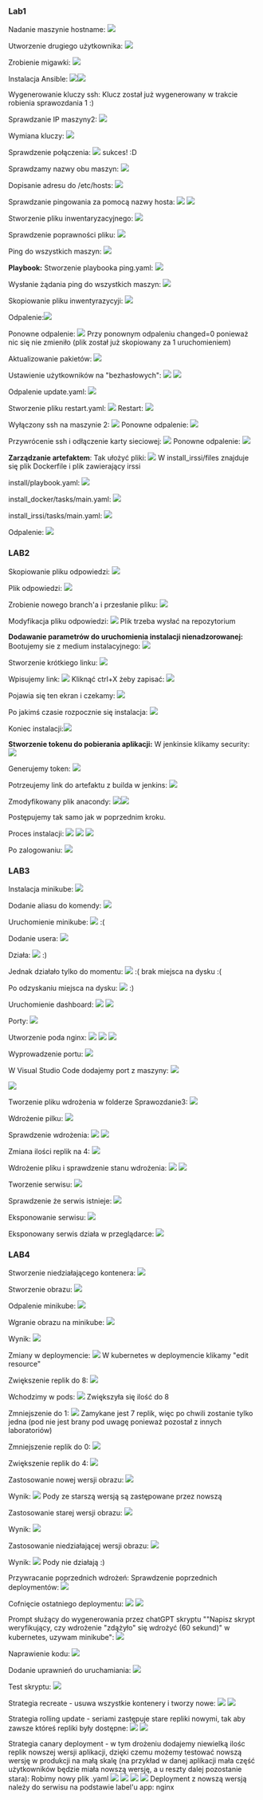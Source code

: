 ### **Lab1**
Nadanie maszynie hostname:
![](images3/Pasted%20image%2020250429174733.png)

Utworzenie drugiego użytkownika:
![](images3/Pasted%20image%2020250429175318.png)

Zrobienie migawki:
![](images3/Pasted%20image%2020250429175526.png)

Instalacja Ansible:
![](images3/Pasted%20image%2020250527214234.png)![](images3/Pasted%20image%2020250527214533.png)

Wygenerowanie kluczy ssh:
Klucz został już wygenerowany w trakcie robienia sprawozdania 1 :)

Sprawdzanie IP maszyny2:
![](images3/Pasted%20image%2020250527222302.png)

Wymiana kluczy:
![](images3/Pasted%20image%2020250527222447.png)

Sprawdzenie połączenia:
![](images3/Pasted%20image%2020250527222703.png)
sukces! :D

Sprawdzamy nazwy obu maszyn:
![](images3/Pasted%20image%2020250527223111.png)

Dopisanie adresu do /etc/hosts:
![](images3/Pasted%20image%2020250527230147.png)

Sprawdzanie pingowania za pomocą nazwy hosta:
![](images3/Pasted%20image%2020250527230000.png)
![](images3/Pasted%20image%2020250527230234.png)

Stworzenie pliku inwentaryzacyjnego:
![](images3/Pasted%20image%2020250527231724.png)

Sprawdzenie poprawności pliku:
![](images3/Pasted%20image%2020250527231749.png)

Ping do wszystkich maszyn:
![](images3/Pasted%20image%2020250527231734.png)

**Playbook:**
Stworzenie playbooka ping.yaml:
![](images3/Pasted%20image%2020250527232727.png)

Wysłanie żądania ping do wszystkich maszyn:
![](images3/Pasted%20image%2020250527232833.png)

Skopiowanie pliku inwentyrazycyji:
![](images3/Pasted%20image%2020250527233501.png)

Odpalenie:![](images3/Pasted%20image%2020250527233511.png)

Ponowne odpalenie:
![](images3/Pasted%20image%2020250527233642.png)
Przy ponownym odpaleniu changed=0 ponieważ nic się nie zmieniło (plik został już skopiowany za 1 uruchomieniem)

Aktualizowanie pakietów:
![](images3/Pasted%20image%2020250527234634.png)

Ustawienie użytkowników na "bezhasłowych":
![](images3/Pasted%20image%2020250528004122.png)
![](images3/Pasted%20image%2020250528004306.png)

Odpalenie update.yaml:
![](images3/Pasted%20image%2020250528005915.png)

Stworzenie pliku restart.yaml:
![](images3/Pasted%20image%2020250528011114.png)
Restart:
![](images3/Pasted%20image%2020250528011232.png)

Wyłączony ssh na maszynie 2:
![](images3/Pasted%20image%2020250528011502.png)
Ponowne odpalenie:
![](images3/Pasted%20image%2020250528011555.png)

Przywrócenie ssh i odłączenie karty sieciowej:
![](images3/Pasted%20image%2020250528012452.png)
Ponowne odpalenie:
![](images3/Pasted%20image%2020250528012535.png)

**Zarządzanie artefaktem**:
Tak ułożyć pliki:
![](images3/Pasted%20image%2020250528230948.png)
W install_irssi/files znajduje się plik Dockerfile i plik zawierający irssi

install/playbook.yaml:
![](images3/Pasted%20image%2020250528231605.png)

install_docker/tasks/main.yaml:
![](images3/Pasted%20image%2020250528231033.png)

install_irssi/tasks/main.yaml:
![](images3/Pasted%20image%2020250528230850.png)

Odpalenie:
![](images3/Pasted%20image%2020250528230905.png)

### **LAB2**
Skopiowanie pliku odpowiedzi:
![](images3/Pasted%20image%2020250506185900.png)

Plik odpowiedzi:
![](images3/Pasted%20image%2020250528234050.png)

Zrobienie nowego branch'a i przesłanie pliku:
![](images3/Pasted%20image%2020250506193042.png)

Modyfikacja pliku odpowiedzi:
![](images3/Pasted%20image%2020250529001633.png)
Plik trzeba wysłać na repozytorium

**Dodawanie parametrów do uruchomienia instalacji nienadzorowanej:**
Bootujemy sie z medium instalacyjnego:
![](images3/Pasted%20image%2020250529004908.png)

Stworzenie krótkiego linku:
![](images3/Pasted%20image%2020250529010310.png)

Wpisujemy link:
![](images3/Pasted%20image%2020250529010438.png)
Kliknąć ctrl+X żeby zapisać:
![](images3/Pasted%20image%2020250529010456.png)

Pojawia się ten ekran i czekamy:
![](images3/Pasted%20image%2020250529010809.png)

Po jakimś czasie rozpocznie się instalacja:
![](images3/Pasted%20image%2020250529010843.png)

Koniec instalacji:![](images3/Pasted%20image%2020250529014300.png)


**Stworzenie tokenu do pobierania aplikacji:**
W jenkinsie klikamy security:
![](images3/Pasted%20image%2020250529173440.png)

Generujemy token:
![](images3/Pasted%20image%2020250529173602.png)

Potrzeujemy link do artefaktu z builda w jenkins:
![](images3/Pasted%20image%2020250529173848.png)

Zmodyfikowany plik anacondy:
![](images3/Pasted%20image%2020250529203057.png)![](images3/Pasted%20image%2020250529203106.png)

Postępujemy tak samo jak w poprzednim kroku.

Proces instalacji:
![](images3/Pasted%20image%2020250529174846.png)
![](images3/Pasted%20image%2020250529180847.png)
![](images3/Pasted%20image%2020250529190345.png)

Po zalogowaniu:
![](images3/Pasted%20image%2020250529200500.png)


### **LAB3**
Instalacja minikube:
![](images3/Pasted%20image%2020250530005607.png)

Dodanie aliasu do komendy:
![](images3/Pasted%20image%2020250530005957.png)

Uruchomienie minikube:
![](images3/Pasted%20image%2020250530013249.png)
:(

Dodanie usera:
![](images3/Pasted%20image%2020250530013409.png)

Działa:
![](images3/Pasted%20image%2020250530013438.png)
:)

Jednak działało tylko do momentu:
![](images3/Pasted%20image%2020250530014621.png)
:( brak miejsca na dysku :(


Po odzyskaniu miejsca na dysku:
![](images3/Pasted%20image%2020250530021450.png)
:)

Uruchomienie dashboard:
![](images3/Pasted%20image%2020250530021618.png)
![](images3/Pasted%20image%2020250530021646.png)

Porty:
![](images3/Pasted%20image%2020250530022057.png)

Utworzenie poda nginx:
![](images3/Pasted%20image%2020250530163126.png)
![](images3/Pasted%20image%2020250530161336.png)
![](images3/Pasted%20image%2020250530161420.png)

Wyprowadzenie portu:
![](images3/Pasted%20image%2020250530163214.png)

W Visual Studio Code dodajemy port z maszyny:
![](images3/Pasted%20image%2020250530163250.png)

![](images3/Pasted%20image%2020250530163333.png)

Tworzenie pliku wdrożenia w folderze Sprawozdanie3:
![](images3/Pasted%20image%2020250530224335.png)

Wdrożenie pilku:
![](images3/Pasted%20image%2020250530224543.png)

Sprawdzenie wdrożenia:
![](images3/Pasted%20image%2020250530224641.png)
![](images3/Pasted%20image%2020250530224710.png)

Zmiana ilości replik na 4:
![](images3/Pasted%20image%2020250530224804.png)

Wdrożenie pliku i sprawdzenie stanu wdrożenia:
![](images3/Pasted%20image%2020250530224913.png)
![](images3/Pasted%20image%2020250530224927.png)

Tworzenie serwisu:
![](images3/Pasted%20image%2020250530225201.png)

Sprawdzenie że serwis istnieje:
![](images3/Pasted%20image%2020250530225241.png)

Eksponowanie serwisu:
![](images3/Pasted%20image%2020250530225516.png)

Eksponowany serwis działa w przeglądarce:
![](images3/Pasted%20image%2020250530225744.png)

### **LAB4**
Stworzenie niedziałającego kontenera:
![](images3/Pasted%20image%2020250602134119.png)

Stworzenie obrazu:
![](images3/Pasted%20image%2020250602134332.png)

Odpalenie minikube:
![](images3/Pasted%20image%2020250602134600.png)

Wgranie obrazu na minikube:
![](images3/Pasted%20image%2020250602134544.png)

Wynik:
![](images3/Pasted%20image%2020250602134720.png)

Zmiany w deploymencie:
![](images3/Pasted%20image%2020250602135220.png)
W kubernetes w deploymencie klikamy "edit resource"

Zwiększenie replik do 8:
![](images3/Pasted%20image%2020250602135349.png)

Wchodzimy w pods:
![](images3/Pasted%20image%2020250602135435.png)
Zwiększyła się ilość do 8

Zmniejszenie do 1:
![](images3/Pasted%20image%2020250602135534.png)
Zamykane jest 7 replik, więc po chwili zostanie tylko jedna (pod nie jest brany pod uwagę ponieważ pozostał z innych laboratoriów)

Zmniejszenie replik do 0:
![](images3/Pasted%20image%2020250602135743.png)

Zwiększenie replik do 4:
![](images3/Pasted%20image%2020250602135826.png)

Zastosowanie nowej wersji obrazu:
![](images3/Pasted%20image%2020250602140018.png)

Wynik:
![](images3/Pasted%20image%2020250602140040.png)
Pody ze starszą wersją są zastępowane przez nowszą

Zastosowanie starej wersji obrazu:
![](images3/Pasted%20image%2020250602140251.png)

Wynik:
![](images3/Pasted%20image%2020250602140235.png)

Zastosowanie niedziałającej wersji obrazu:
![](images3/Pasted%20image%2020250602140324.png)

Wynik:
![](images3/Pasted%20image%2020250602140340.png)
Pody nie działają :)

Przywracanie poprzednich wdrożeń:
Sprawdzenie poprzednich deploymentów:
![](images3/Pasted%20image%2020250602141342.png)

Cofnięcie ostatniego deploymentu:
![](images3/Pasted%20image%2020250602141517.png)
![](images3/Pasted%20image%2020250602141544.png)

Prompt służący do wygenerowania przez chatGPT skryptu ""Napisz skrypt weryfikujący, czy wdrożenie "zdążyło" się wdrożyć (60 sekund)" w kubernetes, uzywam minikube":
![](images3/Pasted%20image%2020250602143452.png)

Naprawienie kodu:
![](images3/Pasted%20image%2020250603005653.png)

Dodanie uprawnień do uruchamiania:
![](images3/Pasted%20image%2020250603005212.png)

Test skryptu:
![](images3/Pasted%20image%2020250603005623.png)

Strategia recreate - usuwa wszystkie kontenery i tworzy nowe:
![](images3/Pasted%20image%2020250603010333.png)
![](images3/Pasted%20image%2020250603010127.png)

Strategia rolling update - seriami zastępuje stare repliki nowymi, tak aby zawsze któreś repliki były dostępne:
![](images3/Pasted%20image%2020250603205323.png)
![](images3/Pasted%20image%2020250603205313.png)

Strategia canary deployment - w tym drożeniu dodajemy niewielką ilośc replik nowszej wersji aplikacji, dzięki czemu możemy testować nowszą wersję w produkcji na małą skalę (na przykład w danej aplikacji mała część użytkowników będzie miała nowszą wersję, a u reszty dalej pozostanie stara):
Robimy nowy plik .yaml 
![](images3/Pasted%20image%2020250603222406.png)
![](images3/Pasted%20image%2020250603222442.png)
![](images3/Pasted%20image%2020250603223139.png)
![](images3/Pasted%20image%2020250603222516.png)
Deployment z nowszą wersją należy do serwisu na podstawie label'u app: nginx